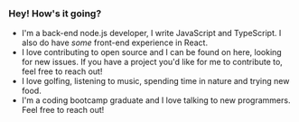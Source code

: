 ### Hey! How's it going?

- I'm a back-end node.js developer, I write JavaScript and TypeScript. I also do have *some* front-end experience in React.
- I love contributing to open source and I can be found on here, looking for new issues. If you have a project you'd like for me to contribute to, feel free to reach out!
- I love golfing, listening to music, spending time in nature and trying new food.
- I'm a coding bootcamp graduate and I love talking to new programmers. Feel free to reach out!
